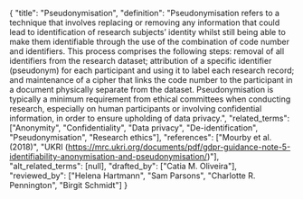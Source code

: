 {
    "title": "Pseudonymisation",
    "definition": "Pseudonymisation refers to a technique that involves replacing or removing any information that could lead to identification of research subjects’ identity whilst still being able to make them identifiable through the use of the combination of code number and identifiers. This process comprises the following steps: removal of all identifiers from the research dataset; attribution of a specific identifier (pseudonym) for each participant and using it to label each research record; and maintenance of a cipher that links the code number to the participant in a document physically separate from the dataset. Pseudonymisation is typically a minimum requirement from ethical committees when conducting research, especially on human participants or involving confidential information, in order to ensure upholding of data privacy.",
    "related_terms": ["Anonymity", "Confidentiality", "Data privacy", "De-identification", "Pseudonymisation", "Research ethics"],
    "references": ["Mourby et al. (2018)", "UKRI (https://mrc.ukri.org/documents/pdf/gdpr-guidance-note-5-identifiability-anonymisation-and-pseudonymisation/)"],
    "alt_related_terms": [null],
    "drafted_by": ["Catia M. Oliveira"],
    "reviewed_by": ["Helena Hartmann", "Sam Parsons", "Charlotte R. Pennington", "Birgit Schmidt"]
  }
